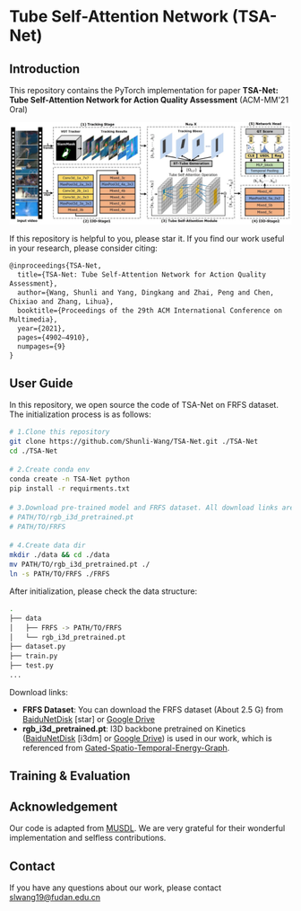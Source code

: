 # Tube Self-Attention Network (TSA-Net)
## Introduction
This repository contains the PyTorch implementation for paper __TSA-Net: Tube Self-Attention Network for Action Quality Assessment__ (ACM-MM'21 Oral) 
<!-- \[[arXiv](https://arxiv.org/abs/2006.07665)\] -->

<img src="https://github.com/Shunli-Wang/TSA-Net/blob/main/fig/TSA-Net.jpg"/>

If this repository is helpful to you, please star it. If you find our work useful in your research, please consider citing:
```
@inproceedings{TSA-Net,
  title={TSA-Net: Tube Self-Attention Network for Action Quality Assessment},
  author={Wang, Shunli and Yang, Dingkang and Zhai, Peng and Chen, Chixiao and Zhang, Lihua},
  booktitle={Proceedings of the 29th ACM International Conference on Multimedia},
  year={2021},
  pages={4902–4910},
  numpages={9}
}
```

## User Guide
In this repository, we open source the code of TSA-Net on FRFS dataset. The initialization process is as follows:
```bash
# 1.Clone this repository
git clone https://github.com/Shunli-Wang/TSA-Net.git ./TSA-Net
cd ./TSA-Net

# 2.Create conda env
conda create -n TSA-Net python
pip install -r requirments.txt

# 3.Download pre-trained model and FRFS dataset. All download links are listed as follow.
# PATH/TO/rgb_i3d_pretrained.pt 
# PATH/TO/FRFS

# 4.Create data dir
mkdir ./data && cd ./data
mv PATH/TO/rgb_i3d_pretrained.pt ./
ln -s PATH/TO/FRFS ./FRFS
```
After initialization, please check the data structure:
```bash
.
├── data
│   ├── FRFS -> PATH/TO/FRFS
│   └── rgb_i3d_pretrained.pt
├── dataset.py
├── train.py
├── test.py
...
```
Download links:
- __FRFS Dataset__: You can download the FRFS dataset (About 2.5 G) from [BaiduNetDisk](https://pan.baidu.com/s/1Nkl6FlM2PcvbofegNjCIGA) \[star\] or [Google Drive](https://drive.google.com/file/d/1wmMUtMx5eqOFMa8vtM_pA6S9Psxwq3_l/view?usp=sharing)
- __rgb_i3d_pretrained.pt__: I3D backbone pretrained on Kinetics ([BaiduNetDisk](https://pan.baidu.com/s/1L1MqzlTDFtbOKLYm1b1GpQ ) \[i3dm\] or [Google Drive](https://drive.google.com/file/d/1M_4hN-beZpa-eiYCvIE7hsORjF18LEYU)) is used in our work, which is referenced from [Gated-Spatio-Temporal-Energy-Graph](https://github.com/yaohungt/Gated-Spatio-Temporal-Energy-Graph).

## Training & Evaluation

## Acknowledgement
Our code is adapted from [MUSDL](https://github.com/nzl-thu/MUSDL). We are very grateful for their wonderful implementation and selfless contributions.

## Contact
If you have any questions about our work, please contact <slwang19@fudan.edu.cn>

